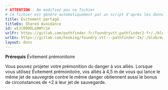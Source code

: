 ```yaml
---
# ATTENTION : Ne modifiez pas ce fichier
# Ce fichier est généré automatiquement par un script d'après les données du module Foundry VTT officiel et de sa traduction
title: Évitement partagé
titleEn: Shared Avoidance
id: wIJC00ODLq9WYc1m
urlFr: https://gitlab.com/pathfinder-fr/foundryvtt-pathfinder2-fr/-/blob/master/data/feats/wIJC00ODLq9WYc1m.htm
urlEn: https://gitlab.com/hooking/foundry-vtt---pathfinder-2e/-/blob/master/packs/data/feats.db/shared-avoidance.json
layout: dons
---
```

**Prérequis** <a class="entity-link" data-pack="pf2e.feats-srd" data-id="KYl1rWFOHe0e6VqJ" draggable="true">Évitement prémonitoire</a>

Vous pouvez projeter votre prémonition du danger à vos alliés. Lorsque vous utilisez Évitement prémonitoire, vos alliés à 4,5 m de vous qui lance le même jet de sauvegrde contre le même danger obtiennent aussi le bonus de circonstances de +2 à leur jet de sauvegarde.
